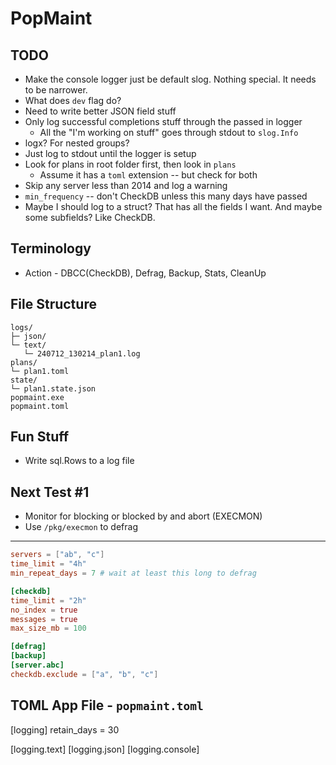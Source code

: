 PopMaint
========

TODO
----
* Make the console logger just be default slog.  Nothing special. It needs to be narrower.
* What does `dev` flag do?
* Need to write better JSON field stuff
* Only log successful completions stuff through the passed in logger
    * All the "I'm working on stuff" goes through stdout to `slog.Info`
* logx? For nested groups?
* Just log to stdout until the logger is setup
* Look for plans in root folder first, then look in `plans`
    * Assume it has a `toml` extension -- but check for both
* Skip any server less than 2014 and log a warning
* `min_frequency` -- don't CheckDB unless this many days have passed
* Maybe I should log to a struct?  That has all the fields I want.  And maybe some subfields?  Like CheckDB.


Terminology
-----------
* Action - DBCC(CheckDB), Defrag, Backup, Stats, CleanUp

File Structure
--------------
```
logs/
├─ json/
└─ text/
   └─ 240712_130214_plan1.log
plans/
└─ plan1.toml
state/
└─ plan1.state.json
popmaint.exe
popmaint.toml
```

Fun Stuff
---------
* Write sql.Rows to a log file

Next Test #1
------------
* Monitor for blocking or blocked by and abort (EXECMON)
* Use `/pkg/execmon` to defrag

---------
```toml
servers = ["ab", "c"]
time_limit = "4h"
min_repeat_days = 7 # wait at least this long to defrag

[checkdb]
time_limit = "2h"
no_index = true
messages = true
max_size_mb = 100

[defrag]
[backup]
[server.abc]
checkdb.exclude = ["a", "b", "c"]
```

TOML App File - `popmaint.toml`
-------------------------------
[logging]
retain_days = 30

[logging.text]
[logging.json]
[logging.console]

